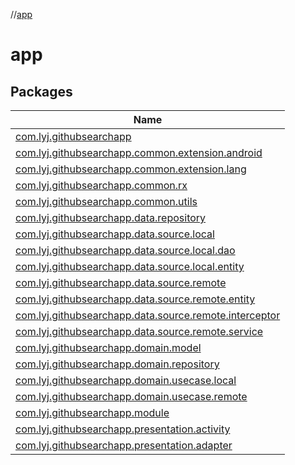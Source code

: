 //[app](index.md)

# app

## Packages

| Name |
|---|
| [com.lyj.githubsearchapp](app/com.lyj.githubsearchapp/index.md) |
| [com.lyj.githubsearchapp.common.extension.android](app/com.lyj.githubsearchapp.common.extension.android/index.md) |
| [com.lyj.githubsearchapp.common.extension.lang](app/com.lyj.githubsearchapp.common.extension.lang/index.md) |
| [com.lyj.githubsearchapp.common.rx](app/com.lyj.githubsearchapp.common.rx/index.md) |
| [com.lyj.githubsearchapp.common.utils](app/com.lyj.githubsearchapp.common.utils/index.md) |
| [com.lyj.githubsearchapp.data.repository](app/com.lyj.githubsearchapp.data.repository/index.md) |
| [com.lyj.githubsearchapp.data.source.local](app/com.lyj.githubsearchapp.data.source.local/index.md) |
| [com.lyj.githubsearchapp.data.source.local.dao](app/com.lyj.githubsearchapp.data.source.local.dao/index.md) |
| [com.lyj.githubsearchapp.data.source.local.entity](app/com.lyj.githubsearchapp.data.source.local.entity/index.md) |
| [com.lyj.githubsearchapp.data.source.remote](app/com.lyj.githubsearchapp.data.source.remote/index.md) |
| [com.lyj.githubsearchapp.data.source.remote.entity](app/com.lyj.githubsearchapp.data.source.remote.entity/index.md) |
| [com.lyj.githubsearchapp.data.source.remote.interceptor](app/com.lyj.githubsearchapp.data.source.remote.interceptor/index.md) |
| [com.lyj.githubsearchapp.data.source.remote.service](app/com.lyj.githubsearchapp.data.source.remote.service/index.md) |
| [com.lyj.githubsearchapp.domain.model](app/com.lyj.githubsearchapp.domain.model/index.md) |
| [com.lyj.githubsearchapp.domain.repository](app/com.lyj.githubsearchapp.domain.repository/index.md) |
| [com.lyj.githubsearchapp.domain.usecase.local](app/com.lyj.githubsearchapp.domain.usecase.local/index.md) |
| [com.lyj.githubsearchapp.domain.usecase.remote](app/com.lyj.githubsearchapp.domain.usecase.remote/index.md) |
| [com.lyj.githubsearchapp.module](app/com.lyj.githubsearchapp.module/index.md) |
| [com.lyj.githubsearchapp.presentation.activity](app/com.lyj.githubsearchapp.presentation.activity/index.md) |
| [com.lyj.githubsearchapp.presentation.adapter](app/com.lyj.githubsearchapp.presentation.adapter/index.md) |
